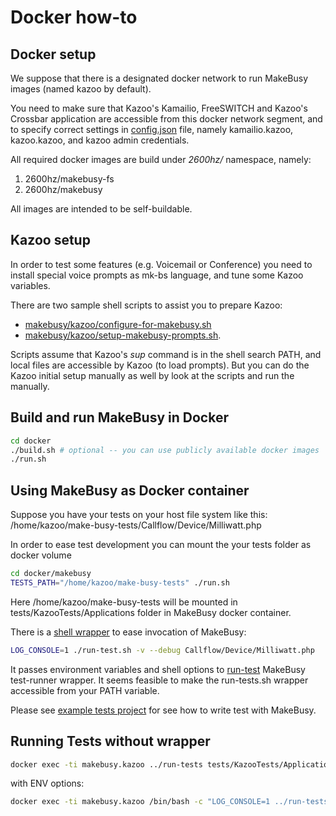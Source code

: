 # Docker how-to

## Docker setup

We suppose that there is a designated docker network to run MakeBusy images (named kazoo by default).

You need to make sure that Kazoo's Kamailio, FreeSWITCH and Kazoo's Crossbar application are accessible from this docker network segment, and to specify correct settings in [config.json](../etc/config.json.dist) file, namely kamailio.kazoo, kazoo.kazoo, and kazoo admin credentials.

All required docker images are build under *2600hz/* namespace, namely:

1. 2600hz/makebusy-fs
2. 2600hz/makebusy

All images are intended to be self-buildable.

## Kazoo setup

In order to test some features (e.g. Voicemail or Conference) you need to install special voice prompts as mk-bs
language, and tune some Kazoo variables.

There are two sample shell scripts to assist you to prepare Kazoo:

* [makebusy/kazoo/configure-for-makebusy.sh](makebusy/kazoo/configure-for-makebusy.sh)
* [makebusy/kazoo/setup-makebusy-prompts.sh](makebusy/kazoo/setup-makebusy-prompts.sh).

Scripts assume that Kazoo's *sup* command is in the shell search PATH, and local files are accessible by Kazoo (to load prompts).
But you can do the Kazoo initial setup manually as well by look at the scripts and run the manually.

## Build and run MakeBusy in Docker

```sh
cd docker
./build.sh # optional -- you can use publicly available docker images
./run.sh
```

## Using MakeBusy as Docker container

Suppose you have your tests on your host file system like this:
/home/kazoo/make-busy-tests/Callflow/Device/Milliwatt.php

In order to ease test development you can mount the your tests folder as docker volume

```sh
cd docker/makebusy
TESTS_PATH="/home/kazoo/make-busy-tests" ./run.sh
```

Here /home/kazoo/make-busy-tests will be mounted in tests/KazooTests/Applications folder in MakeBusy docker container.

There is a [shell wrapper](../bin/run-test.sh) to ease invocation of MakeBusy:
```sh
LOG_CONSOLE=1 ./run-test.sh -v --debug Callflow/Device/Milliwatt.php
```

It passes environment variables and shell options to [run-test](../run-test) MakeBusy test-runner wrapper. It seems feasible to make the run-tests.sh wrapper accessible from your PATH variable.

Please see [example tests project](https://github.com/2600hz/make-busy-skel) for see how to write test with MakeBusy.

## Running Tests without wrapper

```sh
docker exec -ti makebusy.kazoo ../run-tests tests/KazooTests/Applications/{path_to_test.php}
```

with ENV options:

```sh
docker exec -ti makebusy.kazoo /bin/bash -c "LOG_CONSOLE=1 ../run-tests tests/KazooTests/Applications/{path_to_test.php}"
```
